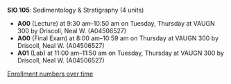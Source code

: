 **SIO 105**: Sedimentology & Stratigraphy (4 units)

- **A00** (Lecture) at 9:30 am–10:50 am on Tuesday, Thursday at VAUGN 300 by Driscoll, Neal W. (A04506527)
- **A00** (Final Exam) at 8:00 am–10:59 am on Thursday at VAUGN 300 by Driscoll, Neal W. (A04506527)
- **A01** (Lab) at 11:00 am–11:50 am on Tuesday, Thursday at VAUGN 300 by Driscoll, Neal W. (A04506527)

[Enrollment numbers over time](./SIO105.tsv)
